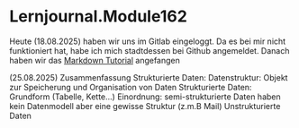 # Lernjournal.Module162

Heute (18.08.2025) haben wir uns im Gitlab eingeloggt. Da es bei mir nicht funktioniert hat, habe ich mich stadtdessen bei Github angemeldet.
Danach haben wir das [Markdown Tutorial](https://www.markdowntutorial.com/de/lesson/1/) angefangen


(25.08.2025) Zusammenfassung Strukturierte Daten: 
Datenstruktur: Objekt zur Speicherung und Organisation von Daten
Strukturierte Daten: Grundform (Tabelle, Kette...)
Einordnung: semi-strukturierte Daten haben kein Datenmodell aber eine gewisse Struktur (z.m.B Mail)
Unstrukturierte Daten 

